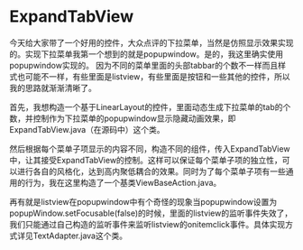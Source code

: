 ExpandTabView
=============
今天给大家带了一个好用的控件，大众点评的下拉菜单，当然是仿照显示效果实现的。实现下拉菜单我第一个想到的就是popupwindow。是的，我这里确实使用popupwindow实现的。
因为不同的菜单里面的头部tabbar的个数不一样而且样式也可能不一样，有些里面是listview，有些里面是按钮和一些其他的控件，所以我的思路就渐渐清晰了。

首先，我想构造一个基于LinearLayout的控件，里面动态生成下拉菜单的tab的个数，并控制作为下拉菜单的popupwindow显示隐藏动画效果，即ExpandTabView.java（在源码中）这个类。

然后根据每个菜单子项显示的内容不同，构造不同的组件，传入ExpandTabView中，让其接受ExpandTabView的控制。这样可以保证每个菜单子项的独立性，可以进行各自的风格化，达到高内聚低耦合的效果。同时为了每个菜单子项有一些通用的行为，我在这里构造了一个基类ViewBaseAction.java。

再有就是listview在popupwindow中有个奇怪的现象当popupwindow设置为popupWindow.setFocusable(false)的时候，里面的listview的监听事件失效了，我们只能通过自己构造的监听事件来监听listview的onitemclick事件。具体实现方式详见TextAdapter.java这个类。
